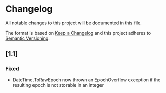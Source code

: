 # Changelog
All notable changes to this project will be documented in this file.

The format is based on [Keep a Changelog](http://keepachangelog.com/)
and this project adheres to [Semantic Versioning](http://semver.org/).


## [1.1]
### Fixed

* DateTime.ToRawEpoch now thrown an EpochOverflow exception if the resulting epoch is not storable in an integer
